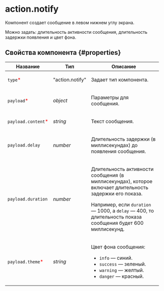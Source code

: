 # action.notify

Компонент создает сообщение в левом нижнем углу экрана.

Можно задать: длительность активности сообщения, длительность задержки появления и цвет фона.

## Свойства компонента {#properties}

| Название                                            | Тип             | Описание                                                                                                                                                                                                                        |
| --------------------------------------------------- | --------------- | ------------------------------------------------------------------------------------------------------------------------------------------------------------------------------------------------------------------------------- |
| `type`<span style="color: red">\*</span>            | "action.notify" | <p>Задает тип компонента.</p>                                                                                                                                                                                                   |
| `payload`<span style="color: red">\*</span>         | _object_        | <p>Параметры для сообщения.</p>                                                                                                                                                                                                 |
| `payload.content`<span style="color: red">\*</span> | _string_        | <p>Текст сообщения.</p>                                                                                                                                                                                                         |
| `payload.delay`                                     | _number_        | <p>Длительность задержки (в миллисекундах) до появления сообщения.</p>                                                                                                                                                          |
| `payload.duration`                                  | _number_        | <p>Длительность активности сообщения (в миллисекундах), которое включает длительность задержки его показа.</p><p>Например, если `duration` — 1000, а `delay` — 400, то длительность показа сообщения будет 600 миллисекунд.</p> |
| `payload.theme`<span style="color: red">\*</span>   | _string_        | <p>Цвет фона сообщения: </p><ul><li>`info` — синий.</li><li>`success` — зеленый.</li><li>`warning` — желтый.</li><li>`danger` — красный.</li></ul>                                                                              |
